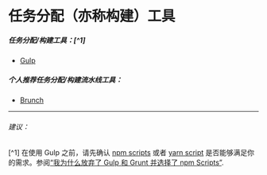 # 任务分配（亦称构建）工具

##### 任务分配/构建工具：[^1]

* [Gulp](http://gulpjs.com/)

##### 个人推荐任务分配/构建流水线工具：

* [Brunch](http://brunch.io/)

***

###### 建议：

[^1] 在使用 Gulp 之前，请先确认 [npm scripts](https://docs.npmjs.com/misc/scripts) 或者 [yarn script](https://yarnpkg.com/en/docs/package-json#toc-scripts) 是否能够满足你的需求。参阅[“我为什么放弃了 Gulp 和 Grunt 并选择了 npm Scripts”](https://medium.freecodecamp.com/why-i-left-gulp-and-grunt-for-npm-scripts-3d6853dd22b8#.nw3huib54).
